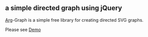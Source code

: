 ## a simple directed graph using jQuery

[Arg](https://en.wikipedia.org/wiki/Arg_e_Bam)-Graph is a simple free library for creating directed SVG graphs.

Please see [Demo](https://htmlpreview.github.io/?https://github.com/n-yousefi/Arg-Graph/blob/master/Demo/Example1.html)

